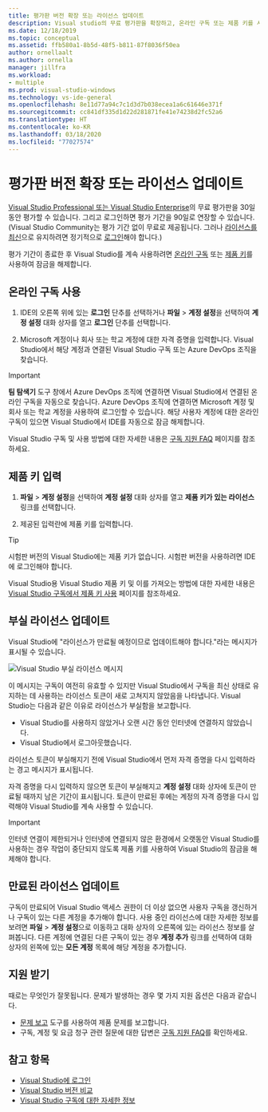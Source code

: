 ```yaml
---
title: 평가판 버전 확장 또는 라이선스 업데이트
description: Visual studio의 무료 평가판을 확장하고, 온라인 구독 또는 제품 키를 사용하여 Visual Studio의 잠금을 해제하고, 부실한 또는 만료된 라이선스를 업데이트하는 방법에 대해 알아봅니다.
ms.date: 12/18/2019
ms.topic: conceptual
ms.assetid: ffb580a1-8b5d-48f5-b811-87f8036f50ea
author: ornellaalt
ms.author: ornella
manager: jillfra
ms.workload:
- multiple
ms.prod: visual-studio-windows
ms.technology: vs-ide-general
ms.openlocfilehash: 8e11d77a94c7c1d3d7b038ecea1a6c61646e371f
ms.sourcegitcommit: cc841df335d1d22d281871fe41e74238d2fc52a6
ms.translationtype: HT
ms.contentlocale: ko-KR
ms.lasthandoff: 03/18/2020
ms.locfileid: "77027574"
---
```

# <a name="extend-a-trial-version-or-update-a-license"></a>평가판 버전 확장 또는 라이선스 업데이트

[Visual Studio Professional 또는 Visual Studio Enterprise](https://visualstudio.microsoft.com/vs/compare/)의 무료 평가판을 30일 동안 평가할 수 있습니다. 그리고 로그인하면 평가 기간을 90일로 연장할 수 있습니다. (Visual Studio Community는 평가 기간 없이 무료로 제공됩니다. 그러나 [라이선스를 최신](signing-in-to-visual-studio.md)으로 유지하려면 정기적으로 [로그인](#update-a-stale-license)해야 합니다.)

평가 기간이 종료한 후 Visual Studio를 계속 사용하려면 [온라인 구독](#use-an-online-subscription) 또는 [제품 키](#enter-a-product-key)를 사용하여 잠금을 해제합니다.

## <a name="use-an-online-subscription"></a>온라인 구독 사용

1. IDE의 오른쪽 위에 있는 **로그인** 단추를 선택하거나 **파일** > **계정 설정**을 선택하여 **계정 설정** 대화 상자를 열고 **로그인** 단추를 선택합니다.

1. Microsoft 계정이나 회사 또는 학교 계정에 대한 자격 증명을 입력합니다. Visual Studio에서 해당 계정과 연결된 Visual Studio 구독 또는 Azure DevOps 조직을 찾습니다.

> [!IMPORTANT]
> **팀 탐색기** 도구 창에서 Azure DevOps 조직에 연결하면 Visual Studio에서 연결된 온라인 구독을 자동으로 찾습니다. Azure DevOps 조직에 연결하면 Microsoft 계정 및 회사 또는 학교 계정을 사용하여 로그인할 수 있습니다. 해당 사용자 계정에 대한 온라인 구독이 있으면 Visual Studio에서 IDE를 자동으로 잠금 해제합니다.

Visual Studio 구독 및 사용 방법에 대한 자세한 내용은 [구독 지원 FAQ](https://visualstudio.microsoft.com/subscriptions/support/) 페이지를 참조하세요.

## <a name="enter-a-product-key"></a>제품 키 입력

1. **파일** > **계정 설정**을 선택하여 **계정 설정** 대화 상자를 열고 **제품 키가 있는 라이선스** 링크를 선택합니다.

1. 제공된 입력란에 제품 키를 입력합니다.

> [!TIP]
> 시험판 버전의 Visual Studio에는 제품 키가 없습니다. 시험판 버전을 사용하려면 IDE에 로그인해야 합니다.

Visual Studio용 Visual Studio 제품 키 및 이를 가져오는 방법에 대한 자세한 내용은 [Visual Studio 구독에서 제품 키 사용](/visualstudio/subscriptions/product-keys) 페이지를 참조하세요.

## <a name="update-a-stale-license"></a>부실 라이선스 업데이트

Visual Studio에 "라이선스가 만료될 예정이므로 업데이트해야 합니다."라는 메시지가 표시될 수 있습니다.

![Visual Studio 부실 라이선스 메시지](../ide/media/vs2017_stale-license.png)

이 메시지는 구독이 여전히 유효할 수 있지만 Visual Studio에서 구독을 최신 상태로 유지하는 데 사용하는 라이선스 토큰이 새로 고쳐지지 않았음을 나타냅니다. Visual Studio는 다음과 같은 이유로 라이선스가 부실함을 보고합니다.

* Visual Studio를 사용하지 않았거나 오랜 시간 동안 인터넷에 연결하지 않았습니다.
* Visual Studio에서 로그아웃했습니다.

라이선스 토큰이 부실해지기 전에 Visual Studio에서 먼저 자격 증명을 다시 입력하라는 경고 메시지가 표시됩니다.

자격 증명을 다시 입력하지 않으면 토큰이 부실해지고 **계정 설정** 대화 상자에 토큰이 만료될 때까지 남은 기간이 표시됩니다. 토큰이 만료된 후에는 계정의 자격 증명을 다시 입력해야 Visual Studio를 계속 사용할 수 있습니다.

> [!Important]
> 인터넷 연결이 제한되거나 인터넷에 연결되지 않은 환경에서 오랫동안 Visual Studio를 사용하는 경우 작업이 중단되지 않도록 제품 키를 사용하여 Visual Studio의 잠금을 해제해야 합니다.

## <a name="update-an-expired-license"></a>만료된 라이선스 업데이트

구독이 만료되어 Visual Studio 액세스 권한이 더 이상 없으면 사용자 구독을 갱신하거나 구독이 있는 다른 계정을 추가해야 합니다. 사용 중인 라이선스에 대한 자세한 정보를 보려면 **파일** > **계정 설정**으로 이동하고 대화 상자의 오른쪽에 있는 라이선스 정보를 살펴봅니다. 다른 계정에 연결된 다른 구독이 있는 경우 **계정 추가** 링크를 선택하여 대화 상자의 왼쪽에 있는 **모든 계정** 목록에 해당 계정을 추가합니다.

## <a name="get-support"></a>지원 받기

때로는 무엇인가 잘못됩니다. 문제가 발생하는 경우 몇 가지 지원 옵션은 다음과 같습니다.

* [문제 보고](how-to-report-a-problem-with-visual-studio.md) 도구를 사용하여 제품 문제를 보고합니다.
* 구독, 계정 및 요금 청구 관련 질문에 대한 답변은 [구독 지원 FAQ](https://visualstudio.microsoft.com/subscriptions/support/)를 확인하세요.

## <a name="see-also"></a>참고 항목

* [Visual Studio에 로그인](../ide/signing-in-to-visual-studio.md)
* [Visual Studio 버전 비교](https://visualstudio.microsoft.com/vs/compare/)
* [Visual Studio 구독에 대한 자세한 정보](/visualstudio/subscriptions/)
